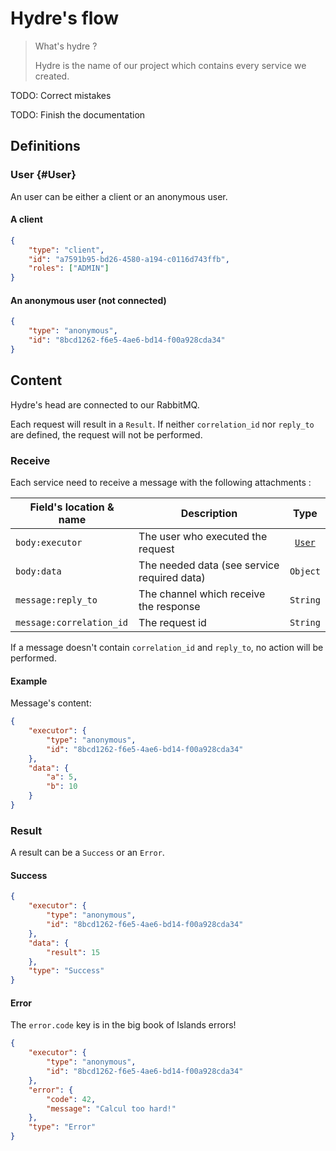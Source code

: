 # Hydre's flow

> What's hydre ?
> 
> Hydre is the name of our project which contains every service we created.

TODO: Correct mistakes

TODO: Finish the documentation

## Definitions

### User {#User}

An user can be either a client or an anonymous user.

#### A client

```json
{
    "type": "client",
    "id": "a7591b95-bd26-4580-a194-c0116d743ffb",
    "roles": ["ADMIN"]
}
```

#### An anonymous user (not connected)

```json
{
    "type": "anonymous",
    "id": "8bcd1262-f6e5-4ae6-bd14-f00a928cda34"
}
```

## Content

Hydre's head are connected to our RabbitMQ.

Each request will result in a `Result`. If neither `correlation_id` nor `reply_to` are defined, the request will not be performed.

### Receive

Each service need to receive a message with the following attachments :

| Field's location & name | Description | Type |
| - | - | :-: |
| `body:executor` | The user who executed the request | [`User`](#User) |
| `body:data` | The needed data (see service required data) | `Object` |
| `message:reply_to` | The channel which receive the response | `String` |
| `message:correlation_id` | The request id | `String` |

If a message doesn't contain `correlation_id` and `reply_to`, no action will be performed.

#### Example

Message's content:

```json
{
    "executor": {
        "type": "anonymous",
        "id": "8bcd1262-f6e5-4ae6-bd14-f00a928cda34"
    },
    "data": {
        "a": 5,
        "b": 10
    }
}
```

### Result

A result can be a `Success` or an `Error`.

#### Success

```json
{
    "executor": {
        "type": "anonymous",
        "id": "8bcd1262-f6e5-4ae6-bd14-f00a928cda34"
    },
    "data": {
        "result": 15
    },
    "type": "Success"
}
```

#### Error

The `error.code` key is in the big book of Islands errors!

```json
{
    "executor": {
        "type": "anonymous",
        "id": "8bcd1262-f6e5-4ae6-bd14-f00a928cda34"
    },
    "error": {
        "code": 42,
        "message": "Calcul too hard!"
    },
    "type": "Error"
}
```
